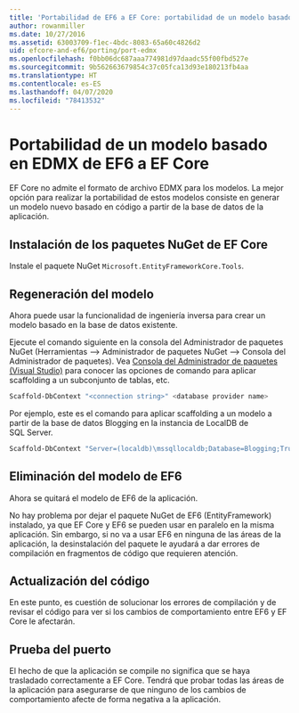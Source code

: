 ```yaml
---
title: 'Portabilidad de EF6 a EF Core: portabilidad de un modelo basado en EDMX - EF'
author: rowanmiller
ms.date: 10/27/2016
ms.assetid: 63003709-f1ec-4bdc-8083-65a60c4826d2
uid: efcore-and-ef6/porting/port-edmx
ms.openlocfilehash: f0bb06dc687aaa774981d97daadc55f00fbd527e
ms.sourcegitcommit: 9b562663679854c37c05fca13d93e180213fb4aa
ms.translationtype: HT
ms.contentlocale: es-ES
ms.lasthandoff: 04/07/2020
ms.locfileid: "78413532"
---
```

# <a name="porting-an-ef6-edmx-based-model-to-ef-core"></a>Portabilidad de un modelo basado en EDMX de EF6 a EF Core

EF Core no admite el formato de archivo EDMX para los modelos. La mejor opción para realizar la portabilidad de estos modelos consiste en generar un modelo nuevo basado en código a partir de la base de datos de la aplicación.

## <a name="install-ef-core-nuget-packages"></a>Instalación de los paquetes NuGet de EF Core

Instale el paquete NuGet `Microsoft.EntityFrameworkCore.Tools`.

## <a name="regenerate-the-model"></a>Regeneración del modelo

Ahora puede usar la funcionalidad de ingeniería inversa para crear un modelo basado en la base de datos existente.

Ejecute el comando siguiente en la consola del Administrador de paquetes NuGet (Herramientas –> Administrador de paquetes NuGet –> Consola del Administrador de paquetes). Vea [Consola del Administrador de paquetes (Visual Studio)](../../core/miscellaneous/cli/powershell.md) para conocer las opciones de comando para aplicar scaffolding a un subconjunto de tablas, etc.

``` powershell
Scaffold-DbContext "<connection string>" <database provider name>
```

Por ejemplo, este es el comando para aplicar scaffolding a un modelo a partir de la base de datos Blogging en la instancia de LocalDB de SQL Server.

``` powershell
Scaffold-DbContext "Server=(localdb)\mssqllocaldb;Database=Blogging;Trusted_Connection=True;" Microsoft.EntityFrameworkCore.SqlServer
```

## <a name="remove-ef6-model"></a>Eliminación del modelo de EF6

Ahora se quitará el modelo de EF6 de la aplicación.

No hay problema por dejar el paquete NuGet de EF6 (EntityFramework) instalado, ya que EF Core y EF6 se pueden usar en paralelo en la misma aplicación. Sin embargo, si no va a usar EF6 en ninguna de las áreas de la aplicación, la desinstalación del paquete le ayudará a dar errores de compilación en fragmentos de código que requieren atención.

## <a name="update-your-code"></a>Actualización del código

En este punto, es cuestión de solucionar los errores de compilación y de revisar el código para ver si los cambios de comportamiento entre EF6 y EF Core le afectarán.

## <a name="test-the-port"></a>Prueba del puerto

El hecho de que la aplicación se compile no significa que se haya trasladado correctamente a EF Core. Tendrá que probar todas las áreas de la aplicación para asegurarse de que ninguno de los cambios de comportamiento afecte de forma negativa a la aplicación.
